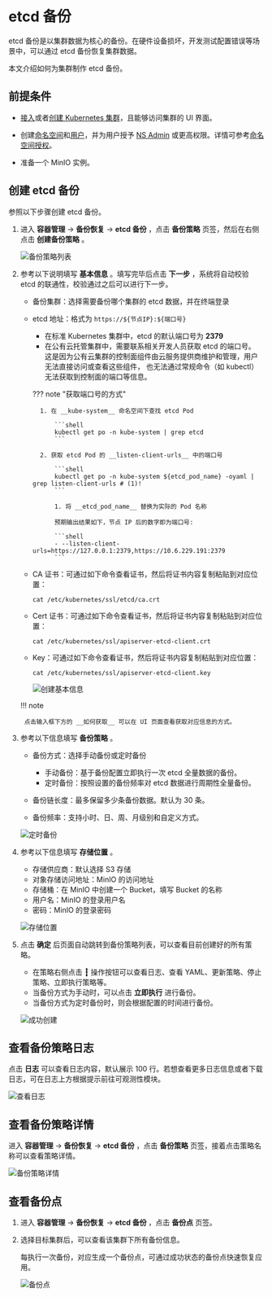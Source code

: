 # etcd 备份

etcd 备份是以集群数据为核心的备份。在硬件设备损坏，开发测试配置错误等场景中，可以通过 etcd 备份恢复集群数据。

本文介绍如何为集群制作 etcd 备份。

## 前提条件

- [接入](../clusters/integrate-cluster.md)或者[创建 Kubernetes 集群](../clusters/create-cluster.md)，且能够访问集群的 UI 界面。

- 创建[命名空间](../namespaces/createns.md)和[用户](../../ghippo/access-control/user.md)，并为用户授予 [NS Admin](../permissions/permission-brief.md#ns-admin) 或更高权限。详情可参考[命名空间授权](../permissions/cluster-ns-auth.md)。

- 准备一个 MinIO 实例。

## 创建 etcd 备份

参照以下步骤创建 etcd 备份。

1. 进入 __容器管理__ -> __备份恢复__ -> __etcd 备份__ ，点击 __备份策略__ 页签，然后在右侧点击 __创建备份策略__ 。

    ![备份策略列表](../../../images/etcd01.png)

2. 参考以下说明填写 __基本信息__ 。填写完毕后点击 __下一步__ ，系统将自动校验 etcd 的联通性，校验通过之后可以进行下一步。

    - 备份集群：选择需要备份哪个集群的 etcd 数据，并在终端登录
    - etcd 地址：格式为 `https://${节点IP}:${端口号}`
 
        - 在标准 Kubernetes 集群中，etcd 的默认端口号为 __2379__
        - 在公有云托管集群中，需要联系相关开发人员获取 etcd 的端口号。
          这是因为公有云集群的控制面组件由云服务提供商维护和管理，用户无法直接访问或查看这些组件，
          也无法通过常规命令（如 kubectl）无法获取到控制面的端口等信息。

        ??? note "获取端口号的方式"

            1. 在 __kube-system__ 命名空间下查找 etcd Pod

                ```shell
                kubectl get po -n kube-system | grep etcd
                ```

            2. 获取 etcd Pod 的 __listen-client-urls__ 中的端口号

                ```shell
                kubectl get po -n kube-system ${etcd_pod_name} -oyaml | grep listen-client-urls # (1)!
                ```

                1. 将 __etcd_pod_name__ 替换为实际的 Pod 名称
            
                预期输出结果如下，节点 IP 后的数字即为端口号:

                ```shell
                - --listen-client-urls=https://127.0.0.1:2379,https://10.6.229.191:2379
                ```

    - CA 证书：可通过如下命令查看证书，然后将证书内容复制粘贴到对应位置：
        
        ```shell
        cat /etc/kubernetes/ssl/etcd/ca.crt
        ```

    - Cert 证书：可通过如下命令查看证书，然后将证书内容复制粘贴到对应位置：

        ```shell
        cat /etc/kubernetes/ssl/apiserver-etcd-client.crt
        ```

    - Key：可通过如下命令查看证书，然后将证书内容复制粘贴到对应位置：

        ```shell
        cat /etc/kubernetes/ssl/apiserver-etcd-client.key
        ```

        ![创建基本信息](../../../images/etcd-get01.png)

    !!! note

        点击输入框下方的 __如何获取__ 可以在 UI 页面查看获取对应信息的方式。

3. 参考以下信息填写 __备份策略__ 。

    - 备份方式：选择手动备份或定时备份

        - 手动备份：基于备份配置立即执行一次 etcd 全量数据的备份。
        - 定时备份：按照设置的备份频率对 etcd 数据进行周期性全量备份。

    - 备份链长度：最多保留多少条备份数据。默认为 30 条。
    - 备份频率：支持小时、日、周、月级别和自定义方式。

    ![定时备份](../../../images/etcd04.png)

4. 参考以下信息填写 __存储位置__ 。

    - 存储供应商：默认选择 S3 存储
    - 对象存储访问地址：MinIO 的访问地址
    - 存储桶：在 MinIO 中创建一个 Bucket，填写 Bucket 的名称
    - 用户名：MinIO 的登录用户名
    - 密码：MinIO 的登录密码

    ![存储位置](../../../images/etcd05.png)

5. 点击 __确定__ 后页面自动跳转到备份策略列表，可以查看目前创建好的所有策略。

    - 在策略右侧点击 __┇__ 操作按钮可以查看日志、查看 YAML、更新策略、停止策略、立即执行策略等。
    - 当备份方式为手动时，可以点击 __立即执行__ 进行备份。
    - 当备份方式为定时备份时，则会根据配置的时间进行备份。

    ![成功创建](../../../images/etcd07.png)

## 查看备份策略日志

点击 __日志__ 可以查看日志内容，默认展示 100 行。若想查看更多日志信息或者下载日志，可在日志上方根据提示前往可观测性模块。

![查看日志](../../../images/etcd06.png)

## 查看备份策略详情

进入 __容器管理__ -> __备份恢复__ -> __etcd 备份__ ，点击 __备份策略__ 页签，接着点击策略名称可以查看策略详情。

![备份策略详情](../../../images/etcd09.png)

## 查看备份点

1. 进入 __容器管理__ -> __备份恢复__ -> __etcd 备份__ ，点击 __备份点__ 页签。
2. 选择目标集群后，可以查看该集群下所有备份信息。

    每执行一次备份，对应生成一个备份点，可通过成功状态的备份点快速恢复应用。

    ![备份点](../../../images/etcd08.png)
